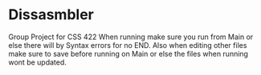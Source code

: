 # Dissasmbler
Group Project for CSS 422
When running make sure you run from Main or else there will by Syntax errors for no END.
Also when editing other files make sure to save before running on Main or else the files when running wont be updated.
